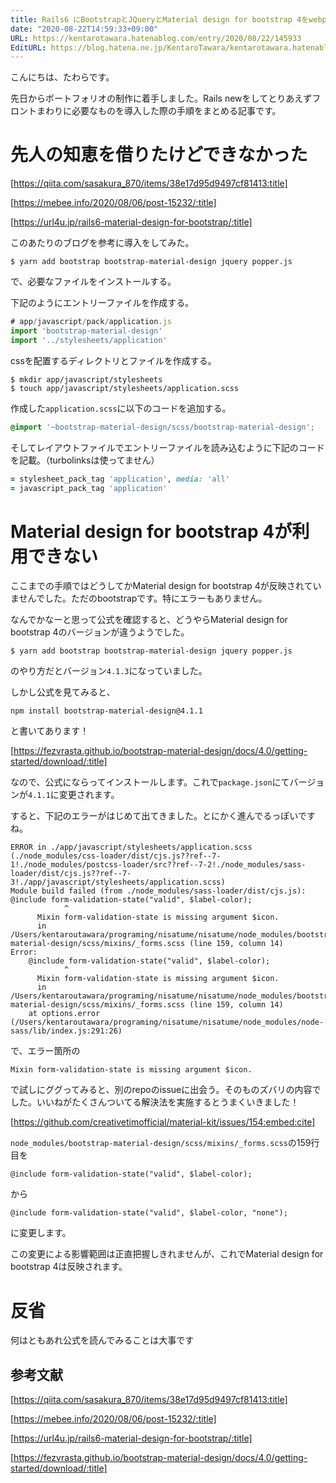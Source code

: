 ```yaml
---
title: Rails6 にBootstrapとJQueryとMaterial design for bootstrap 4をwebpackerで導入したメモ
date: "2020-08-22T14:59:33+09:00"
URL: https://kentarotawara.hatenablog.com/entry/2020/08/22/145933
EditURL: https://blog.hatena.ne.jp/KentaroTawara/kentarotawara.hatenablog.com/atom/entry/26006613618150583
---
```


こんにちは、たわらです。

先日からポートフォリオの制作に着手しました。Rails newをしてとりあえずフロントまわりに必要なものを導入した際の手順をまとめる記事です。



# 先人の知恵を借りたけどできなかった



[https://qiita.com/sasakura_870/items/38e17d95d9497cf81413:title]





[https://mebee.info/2020/08/06/post-15232/:title]




[https://url4u.jp/rails6-material-design-for-bootstrap/:title]


このあたりのブログを参考に導入をしてみた。

```
$ yarn add bootstrap bootstrap-material-design jquery popper.js
```

で、必要なファイルをインストールする。

下記のようにエントリーファイルを作成する。

```js
# app/javascript/pack/application.js
import 'bootstrap-material-design'
import '../stylesheets/application'
```

cssを配置するディレクトリとファイルを作成する。

```
$ mkdir app/javascript/stylesheets
$ touch app/javascript/stylesheets/application.scss
```

作成した`application.scss`に以下のコードを追加する。

```scss
@import '~bootstrap-material-design/scss/bootstrap-material-design';
```

そしてレイアウトファイルでエントリーファイルを読み込むように下記のコードを記載。（turbolinksは使ってません）

```ruby
= stylesheet_pack_tag 'application', media: 'all'
= javascript_pack_tag 'application'
```

# Material design for bootstrap 4が利用できない

ここまでの手順ではどうしてかMaterial design for bootstrap 4が反映されていませんでした。ただのbootstrapです。特にエラーもありません。



なんでかなーと思って公式を確認すると、どうやらMaterial design for bootstrap 4のバージョンが違うようでした。

```
$ yarn add bootstrap bootstrap-material-design jquery popper.js
```

のやり方だとバージョン`4.1.3`になっていました。

しかし公式を見てみると、

```
npm install bootstrap-material-design@4.1.1
```

と書いてあります！　



[https://fezvrasta.github.io/bootstrap-material-design/docs/4.0/getting-started/download/:title]


なので、公式にならってインストールします。これで`package.json`にてバージョンが`4.1.1`に変更されます。

すると、下記のエラーがはじめて出てきました。とにかく進んでるっぽいですね。

```
ERROR in ./app/javascript/stylesheets/application.scss (./node_modules/css-loader/dist/cjs.js??ref--7-1!./node_modules/postcss-loader/src??ref--7-2!./node_modules/sass-loader/dist/cjs.js??ref--7-3!./app/javascript/stylesheets/application.scss)
Module build failed (from ./node_modules/sass-loader/dist/cjs.js):    @include form-validation-state("valid", $label-color);
            ^
      Mixin form-validation-state is missing argument $icon.
      in /Users/kentaroutawara/programing/nisatume/nisatume/node_modules/bootstrap-material-design/scss/mixins/_forms.scss (line 159, column 14)
Error:
    @include form-validation-state("valid", $label-color);
            ^
      Mixin form-validation-state is missing argument $icon.
      in /Users/kentaroutawara/programing/nisatume/nisatume/node_modules/bootstrap-material-design/scss/mixins/_forms.scss (line 159, column 14)
    at options.error (/Users/kentaroutawara/programing/nisatume/nisatume/node_modules/node-sass/lib/index.js:291:26)
```

で、エラー箇所の

```
Mixin form-validation-state is missing argument $icon.
```

で試しにググってみると、別のrepoのissueに出会う。そのものズバリの内容でした。いいねがたくさんついてる解決法を実施するとうまくいきました！



[https://github.com/creativetimofficial/material-kit/issues/154:embed:cite]


`node_modules/bootstrap-material-design/scss/mixins/_forms.scss`の159行目を

```
@include form-validation-state("valid", $label-color);
```

から

```
@include form-validation-state("valid", $label-color, "none");
```

に変更します。



この変更による影響範囲は正直把握しきれませんが、これでMaterial design for bootstrap 4は反映されます。



# 反省

何はともあれ公式を読んでみることは大事です



## 参考文献



[https://qiita.com/sasakura_870/items/38e17d95d9497cf81413:title]




[https://mebee.info/2020/08/06/post-15232/:title]




[https://url4u.jp/rails6-material-design-for-bootstrap/:title]


[https://fezvrasta.github.io/bootstrap-material-design/docs/4.0/getting-started/download/:title]

